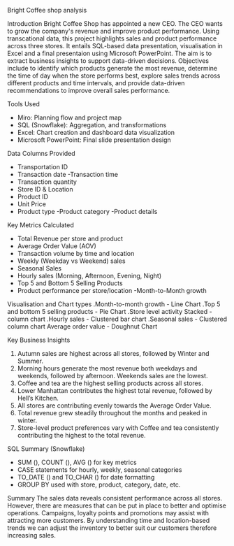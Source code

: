 Bright Coffee shop analysis

Introduction
Bright Coffee Shop has appointed a new CEO. The CEO wants to grow the company's revenue and improve product performance. Using transcational data, this project highlights sales and product performance across three stores. It entails SQL-based data presentation, visualisation in Excel and a final presentaion using Microsoft PowerPoint. The aim is to extract business insights to support data-driven decisions. Objectives include to identify which products generate the most revenue, determine the time of day when the store performs best, explore sales trends across different products and time intervals, and provide data-driven recommendations to improve overall sales performance.

Tools Used
- Miro: Planning flow and project map
- SQL (Snowflake): Aggregation, and transformations
- Excel: Chart creation and dashboard data visualization
- Microsoft PowerPoint: Final slide presentation design

Data Columns Provided
- Transportation ID
- Transaction date
-Transaction time
- Transaction quantity
- Store ID & Location
- Product ID
- Unit Price
- Product type
-Product category
-Product details

Key Metrics Calculated
- Total Revenue per store and product
- Average Order Value (AOV)
- Transaction volume by time and location
- Weekly (Weekday vs Weekend) sales
- Seasonal Sales
- Hourly sales (Morning, Afternoon, Evening, Night)
- Top 5 and Bottom 5 Selling Products
- Product performance per store/location
-Month-to-Month growth

Visualisation and Chart types
.Month-to-month growth - Line Chart
.Top 5 and bottom 5 selling products - Pie Chart
.Store level activity	Stacked - column chart
.Hourly sales - Clustered bar chart
.Seasonal sales - Clustered column chart
Average order value - Doughnut Chart

Key Business Insights
1.	Autumn sales are highest across all stores, followed by Winter and Summer.
2.	Morning hours generate the most revenue both weekdays and weekends, followed by afternoon. Weekends sales are the lowest.
3.	Coffee and tea are the highest selling products across all stores.
4.	Lower Manhattan contributes the highest total revenue, followed by Hell’s Kitchen.
5.	All stores are contributing evenly towards the Average Order Value.
6.	Total revenue grew steadily throughout the months and peaked in winter.
7.	Store-level product preferences vary with Coffee and tea consistently contributing the highest to the total revenue.

SQL Summary (Snowflake)
- SUM (), COUNT (), AVG () for key metrics
- CASE statements for hourly, weekly, seasonal categories
- TO_DATE () and TO_CHAR () for date formatting
- GROUP BY used with store, product, category, date, etc.

Summary
The sales data reveals consistent performance across all stores. However, there are measures that can be put in place to better and optimise operations. Campaigns, loyalty points and promotions may assist with attracting more customers. By understanding time and location-based trends we can adjust the inventory to better suit our customers therefore increasing sales.

